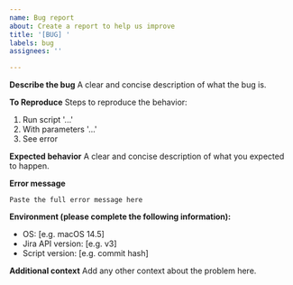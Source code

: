 ```yaml
---
name: Bug report
about: Create a report to help us improve
title: '[BUG] '
labels: bug
assignees: ''

---
```


**Describe the bug**
A clear and concise description of what the bug is.

**To Reproduce**
Steps to reproduce the behavior:
1. Run script '...'
2. With parameters '...'
3. See error

**Expected behavior**
A clear and concise description of what you expected to happen.

**Error message**
```
Paste the full error message here
```

**Environment (please complete the following information):**
 - OS: [e.g. macOS 14.5]
 - Jira API version: [e.g. v3]
 - Script version: [e.g. commit hash]

**Additional context**
Add any other context about the problem here.
